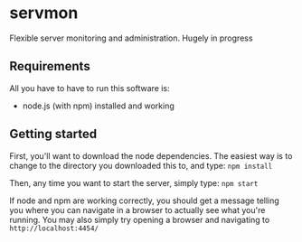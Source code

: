 # servmon
Flexible server monitoring and administration. Hugely in progress

## Requirements
All you have to have to run this software is:
  
  - node.js (with npm) installed and working

## Getting started
First, you'll want to download the node dependencies.  The easiest way is to change to the directory you downloaded this to, and type:
`npm install`

Then, any time you want to start the server, simply type:
`npm start`

If node and npm are working correctly, you should get a message telling you where you can navigate in a browser to actually see what you're running.  You may also simply try opening a browser and navigating to
`http://localhost:4454/`
